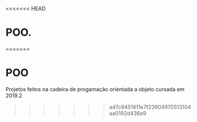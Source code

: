 <<<<<<< HEAD
# POO.
=======
# POO

Projetos feitos na cadeira de progamação orientada a objeto cursada em 2019.2
>>>>>>> ad7c9451811e7f23904970513104aa0192d436e9
